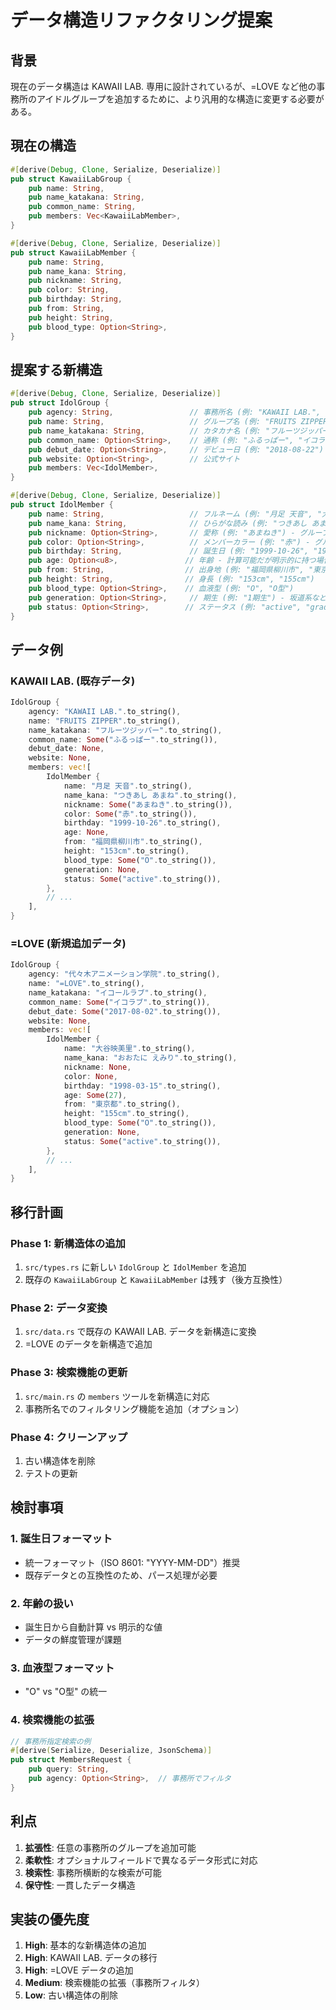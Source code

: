 # データ構造リファクタリング提案

## 背景

現在のデータ構造は KAWAII LAB. 専用に設計されているが、=LOVE など他の事務所のアイドルグループを追加するために、より汎用的な構造に変更する必要がある。

## 現在の構造

```rust
#[derive(Debug, Clone, Serialize, Deserialize)]
pub struct KawaiiLabGroup {
    pub name: String,
    pub name_katakana: String,
    pub common_name: String,
    pub members: Vec<KawaiiLabMember>,
}

#[derive(Debug, Clone, Serialize, Deserialize)]
pub struct KawaiiLabMember {
    pub name: String,
    pub name_kana: String,
    pub nickname: String,
    pub color: String,
    pub birthday: String,
    pub from: String,
    pub height: String,
    pub blood_type: Option<String>,
}
```

## 提案する新構造

```rust
#[derive(Debug, Clone, Serialize, Deserialize)]
pub struct IdolGroup {
    pub agency: String,                 // 事務所名 (例: "KAWAII LAB.", "代々木アニメーション学院")
    pub name: String,                   // グループ名 (例: "FRUITS ZIPPER", "=LOVE")
    pub name_katakana: String,          // カタカナ名 (例: "フルーツジッパー", "イコールラブ")
    pub common_name: Option<String>,    // 通称 (例: "ふるっぱー", "イコラブ")
    pub debut_date: Option<String>,     // デビュー日 (例: "2018-08-22")
    pub website: Option<String>,        // 公式サイト
    pub members: Vec<IdolMember>,
}

#[derive(Debug, Clone, Serialize, Deserialize)]
pub struct IdolMember {
    pub name: String,                   // フルネーム (例: "月足 天音", "大谷映美里")
    pub name_kana: String,              // ひらがな読み (例: "つきあし あまね", "おおたに えみり")
    pub nickname: Option<String>,       // 愛称 (例: "あまねき") - グループによっては無い
    pub color: Option<String>,          // メンバーカラー (例: "赤") - グループによっては無い
    pub birthday: String,               // 誕生日 (例: "1999-10-26", "1998年3月15日")
    pub age: Option<u8>,               // 年齢 - 計算可能だが明示的に持つ場合
    pub from: String,                  // 出身地 (例: "福岡県柳川市", "東京都")
    pub height: String,                // 身長 (例: "153cm", "155cm")
    pub blood_type: Option<String>,    // 血液型 (例: "O", "O型")
    pub generation: Option<String>,     // 期生 (例: "1期生") - 坂道系などで使用
    pub status: Option<String>,        // ステータス (例: "active", "graduated") - 卒業メンバー管理用
}
```

## データ例

### KAWAII LAB. (既存データ)

```rust
IdolGroup {
    agency: "KAWAII LAB.".to_string(),
    name: "FRUITS ZIPPER".to_string(),
    name_katakana: "フルーツジッパー".to_string(),
    common_name: Some("ふるっぱー".to_string()),
    debut_date: None,
    website: None,
    members: vec![
        IdolMember {
            name: "月足 天音".to_string(),
            name_kana: "つきあし あまね".to_string(),
            nickname: Some("あまねき".to_string()),
            color: Some("赤".to_string()),
            birthday: "1999-10-26".to_string(),
            age: None,
            from: "福岡県柳川市".to_string(),
            height: "153cm".to_string(),
            blood_type: Some("O".to_string()),
            generation: None,
            status: Some("active".to_string()),
        },
        // ...
    ],
}
```

### =LOVE (新規追加データ)

```rust
IdolGroup {
    agency: "代々木アニメーション学院".to_string(),
    name: "=LOVE".to_string(),
    name_katakana: "イコールラブ".to_string(),
    common_name: Some("イコラブ".to_string()),
    debut_date: Some("2017-08-02".to_string()),
    website: None,
    members: vec![
        IdolMember {
            name: "大谷映美里".to_string(),
            name_kana: "おおたに えみり".to_string(),
            nickname: None,
            color: None,
            birthday: "1998-03-15".to_string(),
            age: Some(27),
            from: "東京都".to_string(),
            height: "155cm".to_string(),
            blood_type: Some("O".to_string()),
            generation: None,
            status: Some("active".to_string()),
        },
        // ...
    ],
}
```

## 移行計画

### Phase 1: 新構造体の追加
1. `src/types.rs` に新しい `IdolGroup` と `IdolMember` を追加
2. 既存の `KawaiiLabGroup` と `KawaiiLabMember` は残す（後方互換性）

### Phase 2: データ変換
1. `src/data.rs` で既存の KAWAII LAB. データを新構造に変換
2. =LOVE のデータを新構造で追加

### Phase 3: 検索機能の更新
1. `src/main.rs` の `members` ツールを新構造に対応
2. 事務所名でのフィルタリング機能を追加（オプション）

### Phase 4: クリーンアップ
1. 古い構造体を削除
2. テストの更新

## 検討事項

### 1. 誕生日フォーマット
- 統一フォーマット（ISO 8601: "YYYY-MM-DD"）推奨
- 既存データとの互換性のため、パース処理が必要

### 2. 年齢の扱い
- 誕生日から自動計算 vs 明示的な値
- データの鮮度管理が課題

### 3. 血液型フォーマット
- "O" vs "O型" の統一

### 4. 検索機能の拡張
```rust
// 事務所指定検索の例
#[derive(Serialize, Deserialize, JsonSchema)]
pub struct MembersRequest {
    pub query: String,
    pub agency: Option<String>,  // 事務所でフィルタ
}
```

## 利点

1. **拡張性**: 任意の事務所のグループを追加可能
2. **柔軟性**: オプショナルフィールドで異なるデータ形式に対応
3. **検索性**: 事務所横断的な検索が可能
4. **保守性**: 一貫したデータ構造

## 実装の優先度

1. **High**: 基本的な新構造体の追加
2. **High**: KAWAII LAB. データの移行
3. **High**: =LOVE データの追加
4. **Medium**: 検索機能の拡張（事務所フィルタ）
5. **Low**: 古い構造体の削除

